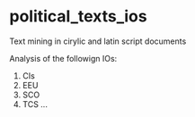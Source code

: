# political_texts_ios
Text mining in cirylic and latin script documents

Analysis of the followign IOs:
1. CIs
2. EEU
3. SCO
4. TCS
...

